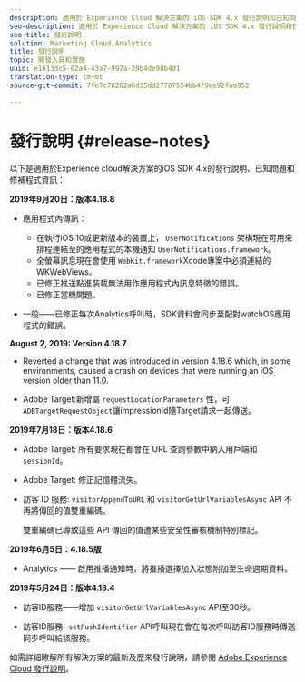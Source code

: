 ```yaml
---
description: 適用於 Experience Cloud 解決方案的 iOS SDK 4.x 發行說明和已知問題。
seo-description: 適用於 Experience Cloud 解決方案的 iOS SDK 4.x 發行說明和已知問題。
seo-title: 發行說明
solution: Marketing Cloud,Analytics
title: 發行說明
topic: 開發人員和實施
uuid: e1613dc5-02a4-43a7-997a-29b4de98b4d1
translation-type: tm+mt
source-git-commit: 7fe7c78262a6d35dd27787554bb4f9ee92faa952

---
```



# 發行說明 {#release-notes}

以下是適用於Experience cloud解決方案的iOS SDK 4.x的發行說明、已知問題和修補程式資訊：

**2019年9月20日：版本4.18.8**

* 應用程式內傳訊：

   * 在執行iOS 10或更新版本的裝置上， `UserNotifications` 架構現在可用來排程連結至的應用程式的本機通知 `UserNotifications.framework`。
   * 全螢幕訊息現在會使用 `WebKit.framework`Xcode專案中必須連結的WKWebViews。
   * 已修正推送點進裝載無法用作應用程式內訊息特徵的錯誤。
   * 已修正當機問題。

* 一般——已修正每次Analytics呼叫時，SDK資料會同步至配對watchOS應用程式的錯誤。

**August 2, 2019: Version 4.18.7**

* Reverted a change that was introduced in version 4.18.6 which, in some environments, caused a crash on devices that were running an iOS version older than 11.0.

* Adobe Target:新增屬 `requestLocationParameters` 性，可 `ADBTargetRequestObject`讓impressionId隨Target請求一起傳送。

**2019年7月18日：版本4.18.6**

* Adobe Target: 所有要求現在都會在 URL 查詢參數中納入用戶端和 `sessionId`。
* Adobe Target: 修正記憶體流失。
* 訪客 ID 服務: `visitorAppendToURL` 和 `visitorGetUrlVariablesAsync` API 不再將傳回的值雙重編碼。

   雙重編碼已導致這些 API 傳回的值遭某些安全性審核機制特別標記。

**2019年6月5日：4.18.5版**

* Analytics —— 啟用推播通知時，將推播選擇加入狀態附加至生命週期資料。

**2019年5月24日：版本4.18.4**

* 訪客ID服務——增加
   `visitorGetUrlVariablesAsync` API至30秒。

* 訪客ID服務- `setPushIdentifier` API呼叫現在會在每次呼叫訪客ID服務時傳送同步呼叫給該服務。

如需詳細瞭解所有解決方案的最新及歷來發行說明，請參閱 [Adobe Experience Cloud 發行說明](https://marketing.adobe.com/resources/help/en_US/whatsnew/)。
